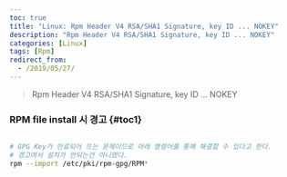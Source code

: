 ```yaml
---
toc: true
title: "Linux: Rpm Header V4 RSA/SHA1 Signature, key ID ... NOKEY"
description: "Rpm Header V4 RSA/SHA1 Signature, key ID ... NOKEY"
categories: [Linux]
tags: [Rpm]
redirect_from:
  - /2019/05/27/
---
```


> Rpm Header V4 RSA/SHA1 Signature, key ID ... NOKEY

### RPM file install 시 경고 {#toc1}
```bash

# GPG Key가 만료되어 뜨는 문제이므로 아래 명령어를 통해 해결할 수 있다고 한다.
# 경고여서 설치가 안되는건 아니였다.
rpm --import /etc/pki/rpm-gpg/RPM*

```

[^1]: This is a footnote.

[kramdown]: https://kramdown.gettalong.org/
[My Blog]: https://marindie.github.io

